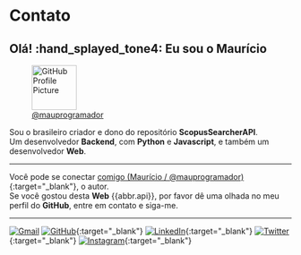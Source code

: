 # Contato

## Olá! :hand_splayed_tone4: Eu sou o **Maurício**

<figure markdown="span">
  <img id="github-avatar" src="{{links.profile}}.png" alt="GitHub Profile Picture" title="@mauprogramador" width="80"/>
  <figcaption><a href="{{links.profile}}" target="_blank" rel="author">@mauprogramador</a></figcaption>
</figure>

Sou o brasileiro criador e dono do repositório **ScopusSearcherAPI**.<br>
Um desenvolvedor **Backend**, com **Python** e **Javascript**, e também um desenvolvedor **Web**.

---

Você pode se conectar [comigo (Maurício / @mauprogramador)]({{links.profile}}){:target="\_blank"}, o autor.<br>
Se você gostou desta **Web** {{abbr.api}}, por favor dê uma olhada no meu perfil do **GitHub**, entre em contato e siga-me.

---

[![Gmail]({{links.shields.gmail}})](mailto:sir.silvabmauricio@gmail.com)
[![GitHub]({{links.shields.github}})]({{links.profile}}){:target="\_blank"}
[![LinkedIn]({{links.shields.linkedin}})](https://www.linkedin.com/in/mauricio-silva-batista-0ba90322b/){:target="\_blank"}
[![Twitter]({{links.shields.twitter}})](https://twitter.com/Maurcio77788085){:target="\_blank"}
[![Instagram]({{links.shields.instagram}})](https://www.instagram.com/mauricio_cap_tl/){:target="\_blank"}
